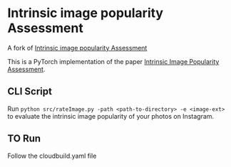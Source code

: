 # Intrinsic image popularity Assessment

A fork of [Intrinsic image popularity Assessment](https://github.com/dingkeyan93/Intrinsic-Image-Popularity)

This is a PyTorch implementation of the paper [Intrinsic Image Popularity Assessment](https://arxiv.org/abs/1907.01985).

## CLI Script
Run `python src/rateImage.py -path <path-to-directory> -e <image-ext>` to evaluate the intrinsic image popularity of your photos on Instagram.

## TO Run

Follow the cloudbuild.yaml file
